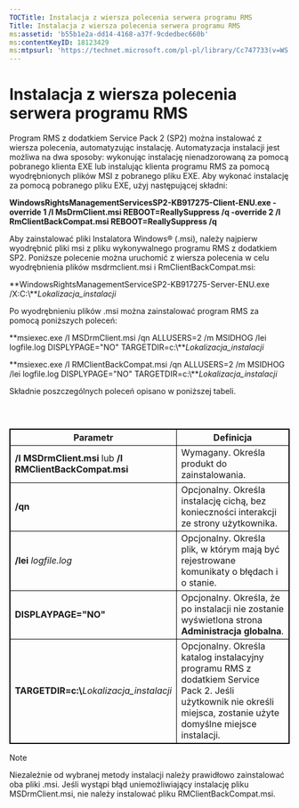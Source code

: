 ```yaml
---
TOCTitle: Instalacja z wiersza polecenia serwera programu RMS
Title: Instalacja z wiersza polecenia serwera programu RMS
ms:assetid: 'b55b1e2a-dd14-4168-a37f-9cdedbec660b'
ms:contentKeyID: 18123429
ms:mtpsurl: 'https://technet.microsoft.com/pl-pl/library/Cc747733(v=WS.10)'
---
```


Instalacja z wiersza polecenia serwera programu RMS
===================================================

Program RMS z dodatkiem Service Pack 2 (SP2) można instalować z wiersza polecenia, automatyzując instalację. Automatyzacja instalacji jest możliwa na dwa sposoby: wykonując instalację nienadzorowaną za pomocą pobranego klienta EXE lub instalując klienta programu RMS za pomocą wyodrębnionych plików MSI z pobranego pliku EXE. Aby wykonać instalację za pomocą pobranego pliku EXE, użyj następującej składni:

**WindowsRightsManagementServicesSP2-KB917275-Client-ENU.exe -override 1 /I MsDrmClient.msi REBOOT=ReallySuppress /q -override 2 /I RmClientBackCompat.msi REBOOT=ReallySuppress /q**

Aby zainstalować pliki Instalatora Windows® (.msi), należy najpierw wyodrębnić pliki msi z pliku wykonywalnego programu RMS z dodatkiem SP2. Poniższe polecenie można uruchomić z wiersza polecenia w celu wyodrębnienia plików msdrmclient.msi i RmClientBackCompat.msi:

**WindowsRightsManagementServiceSP2-KB917275-Server-ENU.exe /X:C:\\***Lokalizacja\_instalacji*

Po wyodrębnieniu plików .msi można zainstalować program RMS za pomocą poniższych poleceń:

**msiexec.exe /I MSDrmClient.msi /qn ALLUSERS=2 /m MSIDHOG /lei logfile.log DISPLYPAGE="NO" TARGETDIR=c:\\***Lokalizacja\_instalacji*

**msiexec.exe /I RMClientBackCompat.msi /qn ALLUSERS=2 /m MSIDHOG /lei logfile.log DISPLYPAGE="NO" TARGETDIR=c:\\***Lokalizacja\_instalacji*

Składnie poszczególnych poleceń opisano w poniższej tabeli.

###  

 
<table style="border:1px solid black;">
<colgroup>
<col width="50%" />
<col width="50%" />
</colgroup>
<thead>
<tr class="header">
<th style="border:1px solid black;" >Parametr</th>
<th style="border:1px solid black;" >Definicja</th>
</tr>
</thead>
<tbody>
<tr class="odd">
<td style="border:1px solid black;"><strong>/I MSDrmClient.msi</strong> lub <strong>/I RMClientBackCompat.msi</strong></td>
<td style="border:1px solid black;">Wymagany. Określa produkt do zainstalowania.</td>
</tr>
<tr class="even">
<td style="border:1px solid black;"><strong>/qn</strong></td>
<td style="border:1px solid black;">Opcjonalny. Określa instalację cichą, bez konieczności interakcji ze strony użytkownika.</td>
</tr>
<tr class="odd">
<td style="border:1px solid black;"><strong>/lei</strong> <em>logfile.log</em></td>
<td style="border:1px solid black;">Opcjonalny. Określa plik, w którym mają być rejestrowane komunikaty o błędach i o stanie.</td>
</tr>
<tr class="even">
<td style="border:1px solid black;"><strong>DISPLAYPAGE=&quot;NO&quot;</strong></td>
<td style="border:1px solid black;">Opcjonalny. Określa, że po instalacji nie zostanie wyświetlona strona <strong>Administracja globalna</strong>.</td>
</tr>
<tr class="odd">
<td style="border:1px solid black;"><strong>TARGETDIR=c:\</strong><em>Lokalizacja_instalacji</em></td>
<td style="border:1px solid black;">Opcjonalny. Określa katalog instalacyjny programu RMS z dodatkiem Service Pack 2. Jeśli użytkownik nie określi miejsca, zostanie użyte domyślne miejsce instalacji.</td>
</tr>
</tbody>
</table>
  
> [!note]  
> Niezależnie od wybranej metody instalacji należy prawidłowo zainstalować oba pliki .msi. Jeśli wystąpi błąd uniemożliwiający instalację pliku MSDrmClient.msi, nie należy instalować pliku RMClientBackCompat.msi. 
